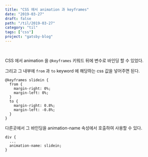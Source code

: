 ```yaml
---
title: "CSS 에서 animation 과 keyframes"
date: "2019-03-27"
draft: false
path: "/til/2019-03-27"
category: "til"
tags: ["css"]
project: "gatsby-blog"
---
```


<br />

CSS 에서 animation 을 `@keyframes` 키워드 뒤에 변수로 바인딩 할 수 있었다.

그리고 그 내부에 `from` 과 `to` keyword 에 해당하는 css 값을 넣어주면 된다. 

```
@keyframes slidein {
  from {
    margin-right: 0%;
    margin-left: 0%;
  }
  to {
    margin-right: 0.8%;
    margin-left: -0.8%;
  }
}
```

다른곳에서 그 바인딩을 animation-name 속성에서 호출하여 사용할 수 있다.

```
div {
  ...
  animation-name: slidein;
}
```